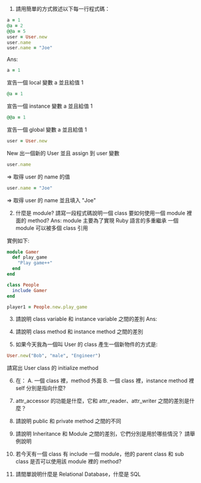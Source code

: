 1. 請用簡單的方式敘述以下每一行程式碼：

  ```ruby 
  a = 1 
  @a = 2
  @@a = 5
  user = User.new
  user.name
  user.name = "Joe"
  ```
Ans:
  ```ruby 
  a = 1
  ```
  宣告一個 local 變數 a 並且給值 1

  ```ruby 
  @a = 1
  ```
  宣告一個 instance 變數 a 並且給值 1
  
  ```ruby 
  @@a = 1
  ```
  宣告一個 global 變數 a 並且給值 1
  
  ```ruby
  user = User.new
  ```
  New 出一個新的 User 並且 assign 到 user 變數
  ```ruby
  user.name
  ``` 
  => 取得 user 的 name 的值
  ```ruby
  user.name = "Joe"
  ```
  => 取得 user 的 name 並且填入 "Joe" 

2. 什麼是 module? 請寫一段程式碼說明一個 class 要如何使用一個 module 裡面的 method?
Ans:
  module 主要為了實現 Ruby 語言的多重繼承
  一個 module 可以被多個 class 引用

  實例如下:
  ```ruby
  module Gamer
    def play_game
      "Play game++"
    end
  end

  class People
    include Gamer
  end

  player1 = People.new.play_game
  ```


3. 請說明 class variable 和 instance variable 之間的差別
Ans:
  

4. 請說明 class method 和 instance method 之間的差別

5. 如果今天我為一個叫 User 的 class 產生一個新物件的方式是:
  ```ruby
  User.new("Bob", "male", "Engineer")
  ```
請寫出 User class 的 initialize method

6. 在：
  A.  一個 class 裡，method 外面
  B.  一個 class 裡，instance method 裡
  self 分別是指向什麼?

7. attr_accessor 的功能是什麼，它和 attr_reader、attr_writer 之間的差別是什麼？

8. 請說明 public 和 private method 之間的不同

9. 請說明 Inheritance 和 Module 之間的差別，它們分別是用於哪些情況？ 請舉例說明

10. 若今天有一個 class 有 include 一個 module，他的 parent class 和 sub class 是否可以使用該 module 裡的 method?

11. 請間單說明什麼是 Relational Database，什麼是 SQL